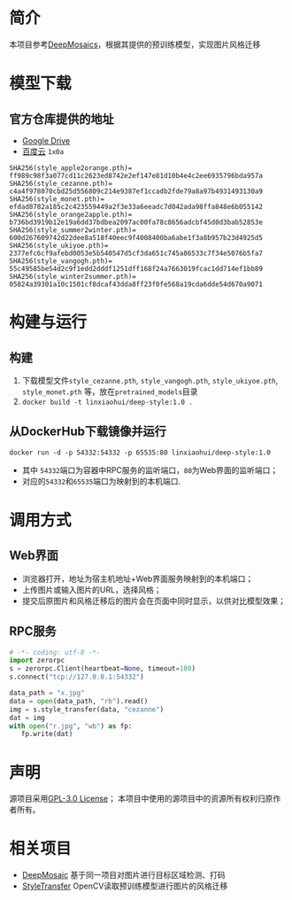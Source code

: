 # 简介
本项目参考[DeepMosaics](https://github.com/HypoX64/DeepMosaics)，根据其提供的预训练模型，实现图片风格迁移

# 模型下载
## 官方仓库提供的地址
   * [Google Drive](https://drive.google.com/open?id=1LTERcN33McoiztYEwBxMuRjjgxh4DEPs)
   * [百度云](https://pan.baidu.com/s/10rN3U3zd5TmfGpO_PEShqQ) `1x0a`

```
SHA256(style_apple2orange.pth)= ff989c98f3a077cd11c2623ed8742e2ef147e81d10b4e4c2ee6935796bda957a
SHA256(style_cezanne.pth)= c4a4f978070cbd25d556809c214e9387ef1ccadb2fde79a8a97b4931493130a9
SHA256(style_monet.pth)= efdad8782a185c2c423559449a2f3e33a6eeadc7d042ada98ffa848e6b055142
SHA256(style_orange2apple.pth)= b736bd3919b12e19a6dd37bdbea2097ac00fa78c8656adcbf45d0d3bab52853e
SHA256(style_summer2winter.pth)= 600d267609742d22dee8a518f40eec9f4008400ba6abe1f3a8b957b23d4925d5
SHA256(style_ukiyoe.pth)= 2377efc6cf9afebd0053e5b540547d5cf3da651c745a86533c7f34e5076b5fa7
SHA256(style_vangogh.pth)= 55c49585be54d2c9f1edd2dddf1251dff168f24a7663019fcac1dd714ef1bb89
SHA256(style_winter2summer.pth)= 05824a39301a10c1501cf8dcaf43dda8ff23f0fe568a19cda6dde54d670a9071
```

# 构建与运行
## 构建
   1. 下载模型文件`style_cezanne.pth`, `style_vangogh.pth`, `style_ukiyoe.pth`, `style_monet.pth` 等，放在`pretrained_models`目录
   2. `docker build -t linxiaohui/deep-style:1.0 .`

## 从DockerHub下载镜像并运行
   `docker run -d -p 54332:54332 -p 65535:80 linxiaohui/deep-style:1.0`
   * 其中 `54332`端口为容器中RPC服务的监听端口，`80`为Web界面的监听端口；
   * 对应的`54332`和`65535`端口为映射到的本机端口.

# 调用方式

## Web界面
   * 浏览器打开，地址为宿主机地址+Web界面服务映射到的本机端口；
   * 上传图片或输入图片的URL，选择风格；
   * 提交后原图片和风格迁移后的图片会在页面中同时显示，以供对比模型效果；

## RPC服务
```python
# -*- coding: utf-8 -*-
import zerorpc
s = zerorpc.Client(heartbeat=None, timeout=180)
s.connect("tcp://127.0.0.1:54332")

data_path = "x.jpg"
data = open(data_path, "rb").read()
img = s.style_transfer(data, "cezanne")
dat = img
with open("r.jpg", "wb") as fp:
   fp.write(dat)

```

# 声明
源项目采用[GPL-3.0 License](https://github.com/HypoX64/DeepMosaics/blob/master/LICENSE)；
本项目中使用的源项目中的资源所有权利归原作者所有。


# 相关项目
   * [DeepMosaic](../DeepMosaic) 基于同一项目对图片进行目标区域检测、打码
   * [StyleTransfer](../StyleTransfer) OpenCV读取预训练模型进行图片的风格迁移


